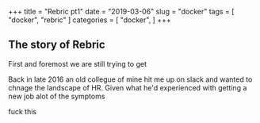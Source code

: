 +++
title =  "Rebric pt1"
date = "2019-03-06"
slug = "docker"
tags = [
    "docker",
    "rebric"
]
categories = [
    "docker",
]
+++

## The story of Rebric
First and foremost we are still trying to get

Back in late 2016 an old collegue of mine hit me up on slack and wanted to chnage the landscape of HR.
Given what he'd experienced with getting a new job alot of the symptoms

fuck this
